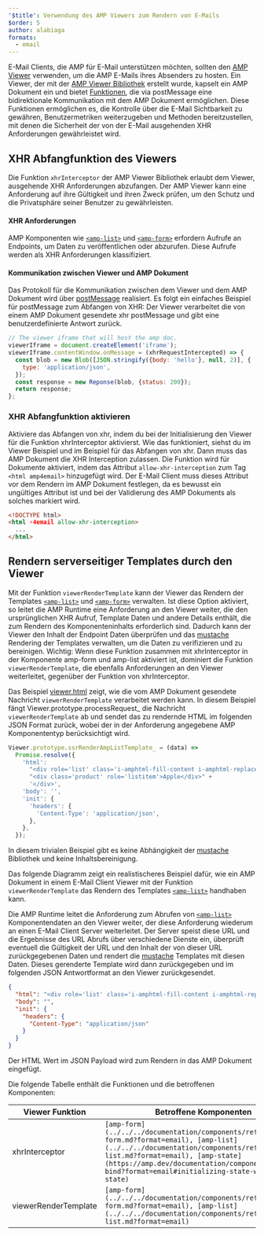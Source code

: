 ```yaml
---
'$title': Verwendung des AMP Viewers zum Rendern von E-Mails
$order: 5
author: alabiaga
formats:
  - email
---
```


E-Mail Clients, die AMP für E-Mail unterstützen möchten, sollten den [AMP Viewer](https://github.com/ampproject/amphtml/blob/master/extensions/amp-viewer-integration/integrating-viewer-with-amp-doc-guide.md) verwenden, um die AMP E-Mails ihres Absenders zu hosten. Ein Viewer, der mit der [AMP Viewer Bibliothek](https://github.com/ampproject/amphtml/tree/master/extensions/amp-viewer-integration) erstellt wurde, kapselt ein AMP Dokument ein und bietet [Funktionen](https://github.com/ampproject/amphtml/blob/master/extensions/amp-viewer-integration/CAPABILITIES.md), die via postMessage eine bidirektionale Kommunikation mit dem AMP Dokument ermöglichen. Diese Funktionen ermöglichen es, die Kontrolle über die E-Mail Sichtbarkeit zu gewähren, Benutzermetriken weiterzugeben und Methoden bereitzustellen, mit denen die Sicherheit der von der E-Mail ausgehenden XHR Anforderungen gewährleistet wird.

## XHR Abfangfunktion des Viewers

Die Funktion `xhrInterceptor` der AMP Viewer Bibliothek erlaubt dem Viewer, ausgehende XHR Anforderungen abzufangen. Der AMP Viewer kann eine Anforderung auf ihre Gültigkeit und ihren Zweck prüfen, um den Schutz und die Privatsphäre seiner Benutzer zu gewährleisten.

#### XHR Anforderungen

AMP Komponenten wie [`<amp-list>`](../../../documentation/components/reference/amp-list.md?format=email) und [`<amp-form>`](../../../documentation/components/reference/amp-form.md?format=email) erfordern Aufrufe an Endpoints, um Daten zu veröffentlichen oder abzurufen. Diese Aufrufe werden als XHR Anforderungen klassifiziert.

#### Kommunikation zwischen Viewer und AMP Dokument

Das Protokoll für die Kommunikation zwischen dem Viewer und dem AMP Dokument wird über [postMessage](https://developer.mozilla.org/en-US/docs/Web/API/Window/postMessage) realisiert. Es folgt ein einfaches Beispiel für postMessage zum Abfangen von XHR: Der Viewer verarbeitet die von einem AMP Dokument gesendete xhr postMessage und gibt eine benutzerdefinierte Antwort zurück.

```js
// The viewer iframe that will host the amp doc.
viewerIframe = document.createElement('iframe');
viewerIframe.contentWindow.onMessage = (xhrRequestIntercepted) => {
  const blob = new Blob([JSON.stringify({body: 'hello'}, null, 2)], {
    type: 'application/json',
  });
  const response = new Reponse(blob, {status: 200});
  return response;
};
```

### XHR Abfangfunktion aktivieren

Aktiviere das Abfangen von xhr, indem du bei der Initialisierung den Viewer für die Funktion xhrInterceptor aktivierst. Wie das funktioniert, siehst du im Viewer Beispiel und im Beispiel für das Abfangen von xhr. Dann muss das AMP Dokument die XHR Interception zulassen. Die Funktion wird für Dokumente aktiviert, indem das Attribut `allow-xhr-interception` zum Tag `<html amp4email>` hinzugefügt wird. Der E-Mail Client muss dieses Attribut vor dem Rendern im AMP Dokument festlegen, da es bewusst ein ungültiges Attribut ist und bei der Validierung des AMP Dokuments als solches markiert wird.

```html
<!DOCTYPE html>
<html ⚡4email allow-xhr-interception>
  ...
</html>
```

## Rendern serverseitiger Templates durch den Viewer

Mit der Funktion `viewerRenderTemplate` kann der Viewer das Rendern der Templates [`<amp-list>`](../../../documentation/components/reference/amp-list.md?format=email) und [`<amp-form>`](../../../documentation/components/reference/amp-form.md?format=email) verwalten. Ist diese Option aktiviert, so leitet die AMP Runtime eine Anforderung an den Viewer weiter, die den ursprünglichen XHR Aufruf, Template Daten und andere Details enthält, die zum Rendern des Komponenteninhalts erforderlich sind. Dadurch kann der Viewer den Inhalt der Endpoint Daten überprüfen und das [mustache](https://mustache.github.io/) Rendering der Templates verwalten, um die Daten zu verifizieren und zu bereinigen. Wichtig: Wenn diese Funktion zusammen mit xhrInterceptor in der Komponente amp-form und amp-list aktiviert ist, dominiert die Funktion `viewerRenderTemplate`, die ebenfalls Anforderungen an den Viewer weiterleitet, gegenüber der Funktion von xhrInterceptor.

Das Beispiel [viewer.html](https://github.com/ampproject/amphtml/blob/master/examples/viewer.html) zeigt, wie die vom AMP Dokument gesendete Nachricht `viewerRenderTemplate` verarbeitet werden kann. In diesem Beispiel fängt Viewer.prototype.processRequest\_ die Nachricht `viewerRenderTemplate` ab und sendet das zu rendernde HTML im folgenden JSON Format zurück, wobei der in der Anforderung angegebene AMP Komponententyp berücksichtigt wird.

```js
Viewer.prototype.ssrRenderAmpListTemplate_ = (data) =>
  Promise.resolve({
    'html':
      "<div role='list' class='i-amphtml-fill-content i-amphtml-replaced-content'>" +
      "<div class='product' role='listitem'>Apple</div>" +
      '</div>',
    'body': '',
    'init': {
      'headers': {
        'Content-Type': 'application/json',
      },
    },
  });
```

In diesem trivialen Beispiel gibt es keine Abhängigkeit der [mustache](https://mustache.github.io/) Bibliothek und keine Inhaltsbereinigung.

Das folgende Diagramm zeigt ein realistischeres Beispiel dafür, wie ein AMP Dokument in einem E-Mail Client Viewer mit der Funktion `viewerRenderTemplate` das Rendern des Templates [`<amp-list>`](../../../documentation/components/reference/amp-list.md?format=email) handhaben kann.

<amp-img alt="Viewer render template diagram" layout="responsive" width="372" height="279" src="/static/img/docs/viewer_render_template_diagram.png"></amp-img>

Die AMP Runtime leitet die Anforderung zum Abrufen von [`<amp-list>`](../../../documentation/components/reference/amp-list.md?format=email) Komponentendaten an den Viewer weiter, der diese Anforderung wiederum an einen E-Mail Client Server weiterleitet. Der Server speist diese URL und die Ergebnisse des URL Abrufs über verschiedene Dienste ein, überprüft eventuell die Gültigkeit der URL und den Inhalt der von dieser URL zurückgegebenen Daten und rendert die [mustache](https://mustache.github.io/) Templates mit diesen Daten. Dieses gerenderte Template wird dann zurückgegeben und im folgenden JSON Antwortformat an den Viewer zurückgesendet.

```json
{
  "html": "<div role='list' class='i-amphtml-fill-content i-amphtml-replaced-content'> <div class='product' role='listitem'>List item 1</div> <div class='product' role='listitem'>List item 2</div> </div>",
  "body": "",
  "init": {
    "headers": {
      "Content-Type": "application/json"
    }
  }
}
```

Der HTML Wert im JSON Payload wird zum Rendern in das AMP Dokument eingefügt.

Die folgende Tabelle enthält die Funktionen und die betroffenen Komponenten:

<table>
  <thead>
    <tr>
      <th width="30%">Viewer Funktion</th>
      <th>Betroffene Komponenten</th>
    </tr>
  </thead>
  <tbody>
    <tr>
      <td>xhrInterceptor</td>
      <td><code>[amp-form](../../../documentation/components/reference/amp-form.md?format=email), [amp-list](../../../documentation/components/reference/amp-list.md?format=email), [amp-state](https://amp.dev/documentation/components/amp-bind?format=email#initializing-state-with-amp-state)</code></td>
    </tr>
     <tr>
       <td>viewerRenderTemplate</td>
       <td><code>[amp-form](../../../documentation/components/reference/amp-form.md?format=email), [amp-list](../../../documentation/components/reference/amp-list.md?format=email)</code></td>
    </tr>
  </tbody>
</table>
